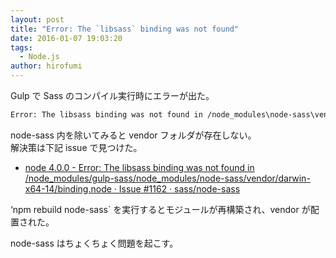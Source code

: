 ```yaml
---
layout: post
title: "Error: The `libsass` binding was not found"
date: 2016-01-07 19:03:20
tags:
  - Node.js
author: hirofumi
---
```


Gulp で Sass のコンパイル実行時にエラーが出た。

```bash
Error: The libsass binding was not found in /node_modules\node-sass\vendor\win32-x64-47\binding.node
```

node-sass 内を除いてみると vendor フォルダが存在しない。  
解決策は下記 issue で見つけた。

- [node 4.0.0 - Error: The libsass binding was not found in /node_modules/gulp-sass/node_modules/node-sass/vendor/darwin-x64-14/binding.node · Issue #1162 · sass/node-sass](https://github.com/sass/node-sass/issues/1162)

‘npm rebuild node-sass\` を実行するとモジュールが再構築され、vendor が配置された。

node-sass はちょくちょく問題を起こす。
